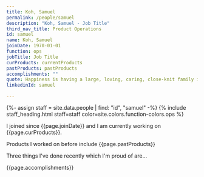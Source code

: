 ```yaml
---
title: Koh, Samuel
permalink: /people/samuel
description: "Koh, Samuel - Job Title"
third_nav_title: Product Operations
id: samuel
name: Koh, Samuel
joinDate: 1970-01-01
function: ops
jobTitle: Job Title
curProducts: currentProducts
pastProducts: pastProducts
accomplishments: ""
quote: Happiness is having a large, loving, caring, close-knit family in another city.
linkedinId: samuel

---
```


{%- assign staff = site.data.people | find: "id", "samuel" -%}
{% include staff_heading.html staff=staff color=site.colors.function-colors.ops %}

<p>I joined since {{page.joinDate}} and I am currently working on {{page.curProducts}}.</p>

<p>Products I worked on before include {{page.pastProducts}}</p>

<p>Three things I've done recently which I'm proud of are...</p>
{{page.accomplishments}}

